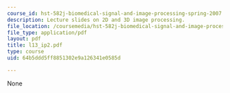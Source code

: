 ```yaml
---
course_id: hst-582j-biomedical-signal-and-image-processing-spring-2007
description: Lecture slides on 2D and 3D image processing.
file_location: /coursemedia/hst-582j-biomedical-signal-and-image-processing-spring-2007/64b5ddd5ff8851302e9a126341e0585d_l13_ip2.pdf
file_type: application/pdf
layout: pdf
title: l13_ip2.pdf
type: course
uid: 64b5ddd5ff8851302e9a126341e0585d

---
```

None